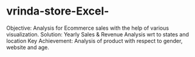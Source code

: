 # vrinda-store-Excel-
Objective: Analysis for Ecommerce sales with the help of various visualization.
Solution: Yearly Sales & Revenue Analysis wrt to states and location
Key Achievement: Analysis of product with respect to gender, website and age.
